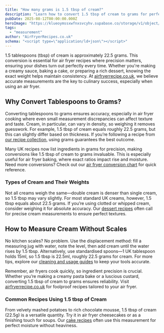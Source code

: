 ```yaml
---
title: "How many grams is 1.5 tbsp of cream?"
description: "Learn how to convert 1.5 tbsp of cream to grams for perfect air fryer recipes every time. Get accurate measurements in seconds!"
pubDate: 2025-08-12T00:00:00.000Z
heroImage: "https://klueoymssxwfnxsvcyhv.supabase.co/storage/v1/object/public/md/how-many-grams-is-1-5-tbsp-of-cream-0e3bdb6d.webp"
tags:
  - "measurement"
author: "AirFryerRecipes.co.uk"
schema: "<script type=\"application/ld+json\"></script>"
---
```


<p>1.5 tablespoons (tbsp) of cream is approximately 22.5 grams. This conversion is essential for air fryer recipes where precision matters, ensuring your dishes turn out perfectly every time. Whether you're making a creamy sauce, baking a cake, or preparing a rich dessert, knowing the exact weight helps maintain consistency. At <a href="https://www.airfryerrecipe.co.uk">airfryerrecipe.co.uk</a>, we believe accurate measurements are the key to culinary success, especially when using an air fryer.</p>  

<h2>Why Convert Tablespoons to Grams?</h2>  
<p>Converting tablespoons to grams ensures accuracy, especially in air fryer cooking where even small measurement discrepancies can affect texture and taste. Cream, in particular, can vary in density, so weighing it removes guesswork. For example, 1.5 tbsp of cream equals roughly 22.5 grams, but this can slightly differ based on thickness. If you’re following a recipe from <a href="https://www.airfryerrecipe.co.uk/recipes">our recipe collection</a>, using grams guarantees the best outcome.</p>  

<p>Many UK recipes now list ingredients in grams for precision, making conversions like 1.5 tbsp of cream to grams invaluable. This is especially useful for air fryer baking, where exact ratios impact rise and moisture. Need more conversions? Check out our <a href="https://www.airfryerrecipe.co.uk/air-fryer-conversion-chart">air fryer conversion chart</a> for quick reference.</p>  

<h3>Types of Cream and Their Weights</h3>  
<p>Not all creams weigh the same—double cream is denser than single cream, so 1.5 tbsp may vary slightly. For most standard UK creams, however, 1.5 tbsp equals about 22.5 grams. If you’re using clotted or whipped cream, consider weighing it for absolute accuracy. Our <a href="https://www.airfryerrecipe.co.uk/recipe-category/dessert">dessert recipes</a> often call for precise cream measurements to ensure perfect textures.</p>  

<h2>How to Measure Cream Without Scales</h2>  
<p>No kitchen scales? No problem. Use the displacement method: fill a measuring jug with water, note the level, then add cream until the water rises by 1.5 tbsp. Alternatively, use standardised spoons—1 UK tablespoon holds 15ml, so 1.5 tbsp is 22.5ml, roughly 22.5 grams for cream. For more tips, explore our <a href="https://www.airfryerrecipe.co.uk/air-fryer-cleaner">cleaning and usage guides</a> to keep your tools accurate.</p>  

<p>Remember, air fryers cook quickly, so ingredient precision is crucial. Whether you’re making a creamy pasta bake or a luscious custard, converting 1.5 tbsp of cream to grams ensures reliability. Visit <a href="https://www.airfryerrecipe.co.uk">airfryerrecipe.co.uk</a> for foolproof recipes tailored to your air fryer.</p>  

<h3>Common Recipes Using 1.5 tbsp of Cream</h3>  
<p>From velvety mashed potatoes to rich chocolate mousse, 1.5 tbsp of cream (22.5g) is a versatile quantity. Try it in air fryer cheesecakes or as a finishing touch for soups. Our <a href="https://www.airfryerrecipe.co.uk/recipe-category/cakes">cake recipes</a> often use this measurement for perfect moisture without heaviness.</p>